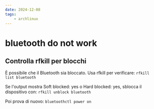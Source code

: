 ```yaml
---
date: 2024-12-08 
tags: 
    - archlinux
---
```


# bluetooth do not work
## Controlla rfkill per blocchi

È possibile che il Bluetooth sia bloccato. Usa rfkill per verificare:
`rfkill list bluetooth` 

Se l'output mostra Soft blocked: yes o Hard blocked: yes, sblocca il dispositivo con:
`rfkill unblock bluetooth` 

Poi prova di nuovo:
`bluetoothctl power on` 


